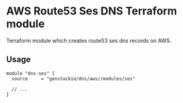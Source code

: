 # AWS Route53 Ses DNS Terraform module

Terraform module which creates route53 ses dns records on AWS.

## Usage

```hcl
module "dns-ses" {
  source     = "genstackio/dns/aws//modules/ses"

  // ...
}
```
